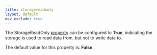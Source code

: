 ```yaml
---
title: storagereadonly
layout: default
nav_exclude: true
---
```

The StorageReadOnly [property](property) can be configured to **True**, indicating the storage is used to read data from, but not to write data to.

The default value for this property is: **False**.